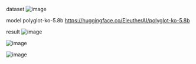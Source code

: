 dataset
![image](https://github.com/user-attachments/assets/1ef9bd14-ea2f-4ed2-a4a2-7a16244955a8)

model
polyglot-ko-5.8b
https://huggingface.co/EleutherAI/polyglot-ko-5.8b

result
![image](https://github.com/user-attachments/assets/945d6554-9109-4e5c-b1a6-ab18459de21a)

![image](https://github.com/user-attachments/assets/f27fc01e-38db-4ae1-80f6-f130e65ae270)

![image](https://github.com/user-attachments/assets/8d11f97b-90fc-48fb-b08c-faeb746d951a)



